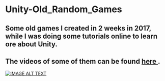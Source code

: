 # Unity-Old_Random_Games
## Some old games I created in 2 weeks in 2017, while I was doing some tutorials online to learn ore about Unity.
## The videos of some of them can be found <a href="www.youtube.com/channel/UCg-LSZYyAA-KUTYLXBTFdDA"> here </a> .
[![IMAGE ALT TEXT](http://img.youtube.com/vi/YOUTUBE_VIDEO_ID_HERE/0.jpg)](http://www.youtube.com/watch?v=YOUTUBE_VIDEO_ID_HERE "Video Title")
